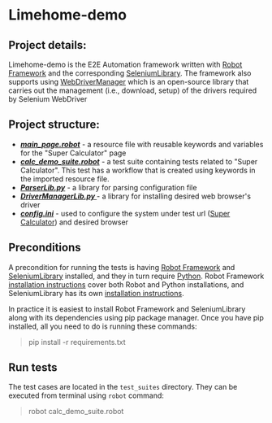 # Limehome-demo
## Project details:
Limehome-demo is the E2E Automation framework written with [Robot Framework](https://robotframework.org/) and the corresponding [SeleniumLibrary](SeleniumLibrary/). The framework also supports using [WebDriverManager](https://github.com/SergeyPirogov/webdriver_manager) which is an open-source library that carries out the management (i.e., download, setup) of the drivers required by Selenium WebDriver 
## Project structure:
- ***[main_page.robot](https://github.com/skvmane/limehome-demo/blob/master/pages/main_page.robot)*** - a resource file with reusable keywords and variables for the "Super Calculator" page
- ***[calc_demo_suite.robot](https://github.com/skvmane/limehome-demo/blob/master/test_suites/calc_demo_suite.robot)*** - a test suite containing tests related to "Super Calculator". This test has a workflow that is created using keywords in the imported resource file.
- ***[ParserLib.py](https://github.com/skvmane/limehome-demo/blob/master/utils/ParserLib.py)*** - a library for parsing configuration file
- ***[DriverManagerLib.py ](https://github.com/skvmane/limehome-demo/blob/master/utils/DriverManagerLib.py)*** - a library for installing desired web browser's driver
- ***[config.ini](https://github.com/skvmane/limehome-demo/blob/master/resources/config.ini)*** - used to configure the system under test url ([Super Calculator](http://juliemr.github.io/protractor-demo/)) and desired browser
## Preconditions
A precondition for running the tests is having [Robot Framework](https://robotframework.org/) and [SeleniumLibrary](SeleniumLibrary/) installed, and they in turn require [Python](https://www.python.org/). Robot Framework [installation instructions](https://github.com/robotframework/robotframework/blob/master/INSTALL.rst) cover both Robot and Python installations, and SeleniumLibrary has its own [installation instructions](https://github.com/robotframework/SeleniumLibrary#installation).

In practice it is easiest to install Robot Framework and SeleniumLibrary along with its dependencies using pip package manager. Once you have pip installed, all you need to do is running these commands:
>pip install -r requirements.txt
## Run tests
The test cases are located in the `test_suites` directory. They can be executed from terminal using `robot` command:
>robot calc_demo_suite.robot
